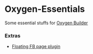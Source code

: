 # Oxygen-Essentials
Some essential stuffs for [Oxygen Builder](https://oxygenbuilder.com/)

### Extras
 * [Floating FB page plugin](extras/Floating%20FB%20Page%20Plugin.md)
